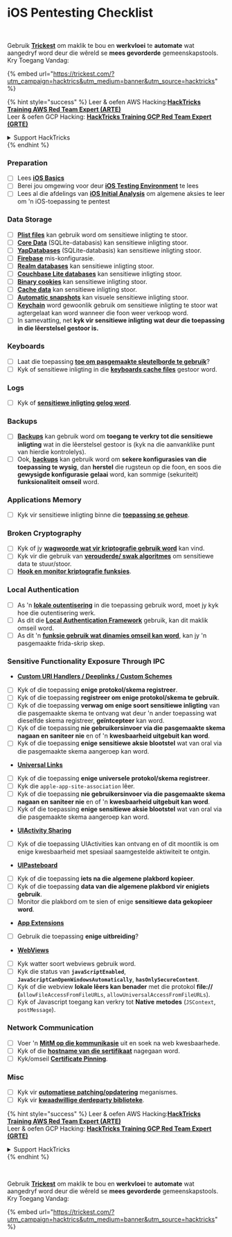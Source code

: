 # iOS Pentesting Checklist

<figure><img src="../.gitbook/assets/image (48).png" alt=""><figcaption></figcaption></figure>

\
Gebruik [**Trickest**](https://trickest.com/?utm\_campaign=hacktrics\&utm\_medium=banner\&utm\_source=hacktricks) om maklik te bou en **werkvloei** te **automate** wat aangedryf word deur die wêreld se **mees gevorderde** gemeenskapstools.\
Kry Toegang Vandag:

{% embed url="https://trickest.com/?utm_campaign=hacktrics&utm_medium=banner&utm_source=hacktricks" %}

{% hint style="success" %}
Leer & oefen AWS Hacking:<img src="/.gitbook/assets/arte.png" alt="" data-size="line">[**HackTricks Training AWS Red Team Expert (ARTE)**](https://training.hacktricks.xyz/courses/arte)<img src="/.gitbook/assets/arte.png" alt="" data-size="line">\
Leer & oefen GCP Hacking: <img src="/.gitbook/assets/grte.png" alt="" data-size="line">[**HackTricks Training GCP Red Team Expert (GRTE)**<img src="/.gitbook/assets/grte.png" alt="" data-size="line">](https://training.hacktricks.xyz/courses/grte)

<details>

<summary>Support HackTricks</summary>

* Kyk na die [**subskripsie planne**](https://github.com/sponsors/carlospolop)!
* **Sluit aan by die** 💬 [**Discord groep**](https://discord.gg/hRep4RUj7f) of die [**telegram groep**](https://t.me/peass) of **volg** ons op **Twitter** 🐦 [**@hacktricks\_live**](https://twitter.com/hacktricks\_live)**.**
* **Deel hacking truuks deur PRs in te dien na die** [**HackTricks**](https://github.com/carlospolop/hacktricks) en [**HackTricks Cloud**](https://github.com/carlospolop/hacktricks-cloud) github repos.

</details>
{% endhint %}

### Preparation

* [ ] Lees [**iOS Basics**](ios-pentesting/ios-basics.md)
* [ ] Berei jou omgewing voor deur [**iOS Testing Environment**](ios-pentesting/ios-testing-environment.md) te lees
* [ ] Lees al die afdelings van [**iOS Initial Analysis**](ios-pentesting/#initial-analysis) om algemene aksies te leer om 'n iOS-toepassing te pentest

### Data Storage

* [ ] [**Plist files**](ios-pentesting/#plist) kan gebruik word om sensitiewe inligting te stoor.
* [ ] [**Core Data**](ios-pentesting/#core-data) (SQLite-databasis) kan sensitiewe inligting stoor.
* [ ] [**YapDatabases**](ios-pentesting/#yapdatabase) (SQLite-databasis) kan sensitiewe inligting stoor.
* [ ] [**Firebase**](ios-pentesting/#firebase-real-time-databases) mis-konfigurasie.
* [ ] [**Realm databases**](ios-pentesting/#realm-databases) kan sensitiewe inligting stoor.
* [ ] [**Couchbase Lite databases**](ios-pentesting/#couchbase-lite-databases) kan sensitiewe inligting stoor.
* [ ] [**Binary cookies**](ios-pentesting/#cookies) kan sensitiewe inligting stoor.
* [ ] [**Cache data**](ios-pentesting/#cache) kan sensitiewe inligting stoor.
* [ ] [**Automatic snapshots**](ios-pentesting/#snapshots) kan visuele sensitiewe inligting stoor.
* [ ] [**Keychain**](ios-pentesting/#keychain) word gewoonlik gebruik om sensitiewe inligting te stoor wat agtergelaat kan word wanneer die foon weer verkoop word.
* [ ] In samevatting, net **kyk vir sensitiewe inligting wat deur die toepassing in die lêerstelsel gestoor is.**

### Keyboards

* [ ] Laat die toepassing [**toe om pasgemaakte sleutelborde te gebruik**](ios-pentesting/#custom-keyboards-keyboard-cache)?
* [ ] Kyk of sensitiewe inligting in die [**keyboards cache files**](ios-pentesting/#custom-keyboards-keyboard-cache) gestoor word.

### **Logs**

* [ ] Kyk of [**sensitiewe inligting gelog word**](ios-pentesting/#logs).

### Backups

* [ ] [**Backups**](ios-pentesting/#backups) kan gebruik word om **toegang te verkry tot die sensitiewe inligting** wat in die lêerstelsel gestoor is (kyk na die aanvanklike punt van hierdie kontrolelys).
* [ ] Ook, [**backups**](ios-pentesting/#backups) kan gebruik word om **sekere konfigurasies van die toepassing te wysig**, dan **herstel** die rugsteun op die foon, en soos die **gewysigde konfigurasie** **gelaai** word, kan sommige (sekuriteit) **funksionaliteit** **omseil** word.

### **Applications Memory**

* [ ] Kyk vir sensitiewe inligting binne die [**toepassing se geheue**](ios-pentesting/#testing-memory-for-sensitive-data).

### **Broken Cryptography**

* [ ] Kyk of jy [**wagwoorde wat vir kriptografie gebruik word**](ios-pentesting/#broken-cryptography) kan vind.
* [ ] Kyk vir die gebruik van [**verouderde/ swak algoritmes**](ios-pentesting/#broken-cryptography) om sensitiewe data te stuur/stoor.
* [ ] [**Hook en monitor kriptografie funksies**](ios-pentesting/#broken-cryptography).

### **Local Authentication**

* [ ] As 'n [**lokale outentisering**](ios-pentesting/#local-authentication) in die toepassing gebruik word, moet jy kyk hoe die outentisering werk.
* [ ] As dit die [**Local Authentication Framework**](ios-pentesting/#local-authentication-framework) gebruik, kan dit maklik omseil word.
* [ ] As dit 'n [**funksie gebruik wat dinamies omseil kan word**](ios-pentesting/#local-authentication-using-keychain), kan jy 'n pasgemaakte frida-skrip skep.

### Sensitive Functionality Exposure Through IPC

* [**Custom URI Handlers / Deeplinks / Custom Schemes**](ios-pentesting/#custom-uri-handlers-deeplinks-custom-schemes)
* [ ] Kyk of die toepassing **enige protokol/skema registreer**.
* [ ] Kyk of die toepassing **registreer om enige protokol/skema te gebruik**.
* [ ] Kyk of die toepassing **verwag om enige soort sensitiewe inligting** van die pasgemaakte skema te ontvang wat deur 'n ander toepassing wat dieselfde skema registreer, **geïntcepteer** kan word.
* [ ] Kyk of die toepassing **nie gebruikersinvoer via die pasgemaakte skema nagaan en saniteer nie** en of 'n **kwesbaarheid uitgebuit kan word**.
* [ ] Kyk of die toepassing **enige sensitiewe aksie blootstel** wat van oral via die pasgemaakte skema aangeroep kan word.
* [**Universal Links**](ios-pentesting/#universal-links)
* [ ] Kyk of die toepassing **enige universele protokol/skema registreer**.
* [ ] Kyk die `apple-app-site-association` lêer.
* [ ] Kyk of die toepassing **nie gebruikersinvoer via die pasgemaakte skema nagaan en saniteer nie** en of 'n **kwesbaarheid uitgebuit kan word**.
* [ ] Kyk of die toepassing **enige sensitiewe aksie blootstel** wat van oral via die pasgemaakte skema aangeroep kan word.
* [**UIActivity Sharing**](ios-pentesting/ios-uiactivity-sharing.md)
* [ ] Kyk of die toepassing UIActivities kan ontvang en of dit moontlik is om enige kwesbaarheid met spesiaal saamgestelde aktiwiteit te ontgin.
* [**UIPasteboard**](ios-pentesting/ios-uipasteboard.md)
* [ ] Kyk of die toepassing **iets na die algemene plakbord kopieer**.
* [ ] Kyk of die toepassing **data van die algemene plakbord vir enigiets gebruik**.
* [ ] Monitor die plakbord om te sien of enige **sensitiewe data gekopieer word**.
* [**App Extensions**](ios-pentesting/ios-app-extensions.md)
* [ ] Gebruik die toepassing **enige uitbreiding**?
* [**WebViews**](ios-pentesting/ios-webviews.md)
* [ ] Kyk watter soort webviews gebruik word.
* [ ] Kyk die status van **`javaScriptEnabled`**, **`JavaScriptCanOpenWindowsAutomatically`**, **`hasOnlySecureContent`**.
* [ ] Kyk of die webview **lokale lêers kan benader** met die protokol **file://** **(**`allowFileAccessFromFileURLs`, `allowUniversalAccessFromFileURLs`).
* [ ] Kyk of Javascript toegang kan verkry tot **Native** **metodes** (`JSContext`, `postMessage`).

### Network Communication

* [ ] Voer 'n [**MitM op die kommunikasie**](ios-pentesting/#network-communication) uit en soek na web kwesbaarhede.
* [ ] Kyk of die [**hostname van die sertifikaat**](ios-pentesting/#hostname-check) nagegaan word.
* [ ] Kyk/omseil [**Certificate Pinning**](ios-pentesting/#certificate-pinning).

### **Misc**

* [ ] Kyk vir [**outomatiese patching/opdatering**](ios-pentesting/#hot-patching-enforced-updateing) meganismes.
* [ ] Kyk vir [**kwaadwillige derdeparty biblioteke**](ios-pentesting/#third-parties).

{% hint style="success" %}
Leer & oefen AWS Hacking:<img src="/.gitbook/assets/arte.png" alt="" data-size="line">[**HackTricks Training AWS Red Team Expert (ARTE)**](https://training.hacktricks.xyz/courses/arte)<img src="/.gitbook/assets/arte.png" alt="" data-size="line">\
Leer & oefen GCP Hacking: <img src="/.gitbook/assets/grte.png" alt="" data-size="line">[**HackTricks Training GCP Red Team Expert (GRTE)**<img src="/.gitbook/assets/grte.png" alt="" data-size="line">](https://training.hacktricks.xyz/courses/grte)

<details>

<summary>Support HackTricks</summary>

* Kyk na die [**subskripsie planne**](https://github.com/sponsors/carlospolop)!
* **Sluit aan by die** 💬 [**Discord groep**](https://discord.gg/hRep4RUj7f) of die [**telegram groep**](https://t.me/peass) of **volg** ons op **Twitter** 🐦 [**@hacktricks\_live**](https://twitter.com/hacktricks\_live)**.**
* **Deel hacking truuks deur PRs in te dien na die** [**HackTricks**](https://github.com/carlospolop/hacktricks) en [**HackTricks Cloud**](https://github.com/carlospolop/hacktricks-cloud) github repos.

</details>
{% endhint %}

<figure><img src="../.gitbook/assets/image (48).png" alt=""><figcaption></figcaption></figure>

\
Gebruik [**Trickest**](https://trickest.com/?utm\_campaign=hacktrics\&utm\_medium=banner\&utm\_source=hacktricks) om maklik te bou en **werkvloei** te **automate** wat aangedryf word deur die wêreld se **mees gevorderde** gemeenskapstools.\
Kry Toegang Vandag:

{% embed url="https://trickest.com/?utm_campaign=hacktrics&utm_medium=banner&utm_source=hacktricks" %}

